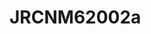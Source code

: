 <a name="material" />

# JRCNM62002a
<script type="application/ld+json">
  {
    "@context": "https://schema.org/",
    "@type": "ChemicalSubstance",
    "http://purl.org/dc/terms/conformsTo":
      {
        "@type": "CreativeWork",
        "@id": "https://bioschemas.org/profiles/ChemicalSubstance/0.4-RELEASE/"
      },
    "@id": "https://egonw.github.io/nanowiki/nanowiki378.html#material",
    "name": "JRCNM62002a",
    "sameAs": "http://127.0.0.1/mediawiki/index.php/Special:URIResolver/JRCNM62002a"
  }
</script>

